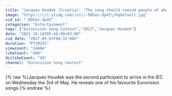 ```yaml
---
title: "Jacques Houdek (Croatia): 'The song should remind people of what is really important in life'"
image: "https:\/\/i.ytimg.com\/vi\/-DDhos-dp4I\/hqdefault.jpg"
vid_id: "-DDhos-dp4I"
categories: "Entertainment"
tags: ["Eurovision Song Contest","2017","Jacques Houdek"]
date: "2021-10-14T05:48:08+03:00"
vid_date: "2017-05-03T08:31:08Z"
duration: "PT1M25S"
viewcount: "24604"
likeCount: "468"
dislikeCount: "49"
channel: "Eurovision Song Contest"
---
```

{% raw %}Jacques Houdek was the second participant to arrive in the IEC on Wednesday the 3rd of May. He reveals one of his favourite Eurovision songs.{% endraw %}
